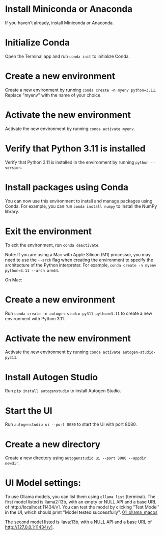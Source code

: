 # Install Miniconda or Anaconda

If you haven't already, install Miniconda or Anaconda.

# Initialize Conda

Open the Terminal app and run `conda init` to initialize Conda.

# Create a new environment

Create a new environment by running `conda create -n myenv python=3.11`. Replace "myenv" with the name of your choice.

# Activate the new environment

Activate the new environment by running `conda activate myenv`.

# Verify that Python 3.11 is installed

Verify that Python 3.11 is installed in the environment by running `python --version`.

# Install packages using Conda

You can now use this environment to install and manage packages using Conda. For example, you can run `conda install numpy` to install the NumPy library.

# Exit the environment

To exit the environment, run `conda deactivate`.

Note: If you are using a Mac with Apple Silicon (M1) processor, you may need to use the `--arch` flag when creating the environment to specify the architecture of the Python interpreter. For example, `conda create -n myenv python=3.11 --arch arm64`.

On Mac:

# Create a new environment

Run `conda create -n autogen-studio-py311 python=3.11` to create a new environment with Python 3.11.

# Activate the new environment

Activate the new environment by running `conda activate autogen-studio-py311`.

# Install Autogen Studio

Run `pip install autogenstudio` to install Autogen Studio.

# Start the UI

Run `autogenstudio ui --port 8080` to start the UI with port 8080.

# Create a new directory

Create a new directory using `autogenstudio ui --port 8080 --appdir newdir`.

# UI Model settings:

To use Ollama models, you can list them using `ollama list` (terminal). The first model listed is llama2:13b, with an empty or NULL API and a base URL of http://localhost:11434/v1. You can test the model by clicking "Test Model" in the UI, which should print "Model tested successfully". [01_ollama_macos ](https://github.com/al-amin/ai-Artificial-Intelligence/tree/main/01_ollama_macos)

The second model listed is llava:13b, with a NULL API and a base URL of http://127.0.0.1:11434/v1.
